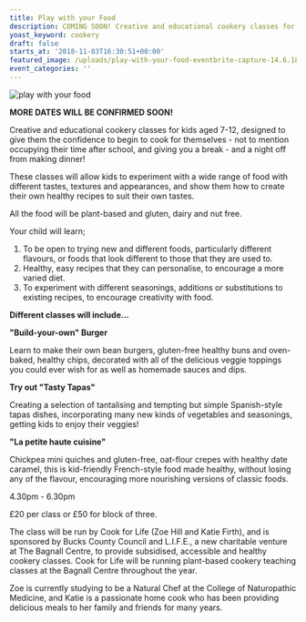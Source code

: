 ```yaml
---
title: Play with your Food
description: COMING SOON! Creative and educational cookery classes for kids aged 7-12.
yoast_keyword: cookery
draft: false
starts_at: '2018-11-03T16:30:51+00:00'
featured_image: /uploads/play-with-your-food-eventbrite-capture-14.6.18.jpeg
event_categories: ''
---
```

![play with your food](/uploads/play-with-your-food-eventbrite-capture-14.6.18.jpeg)

**MORE DATES WILL BE CONFIRMED SOON!**

Creative and educational cookery classes for kids aged 7-12, designed to give them the confidence to begin to cook for themselves - not to mention occupying their time after school, and giving you a break - and a night off from making dinner!

These classes will allow kids to experiment with a wide range of food with different tastes, textures and appearances, and show them how to create their own healthy recipes to suit their own tastes.

All the food will be plant-based and gluten, dairy and nut free.

Your child will learn;

1. To be open to trying new and different foods, particularly different flavours, or foods that look different to those that they are used to.
2. Healthy, easy recipes that they can personalise, to encourage a more varied diet.
3. To experiment with different seasonings, additions or substitutions to existing recipes, to encourage creativity with food.

**Different classes will include...**

**"Build-your-own" Burger**

Learn to make their own bean burgers, gluten-free healthy buns and oven-baked, healthy chips, decorated with all of the delicious veggie toppings you could ever wish for as well as homemade sauces and dips.

**Try out "Tasty Tapas"**

Creating a selection of tantalising and tempting but simple Spanish-style tapas dishes, incorporating many new kinds of vegetables and seasonings, getting kids to enjoy their veggies!

**"La petite haute cuisine"**

Chickpea mini quiches and gluten-free, oat-flour crepes with healthy date caramel, this is kid-friendly French-style food made healthy, without losing any of the flavour, encouraging more nourishing versions of classic foods.

4.30pm - 6.30pm

£20 per class or £50 for block of three. 

The class will be run by Cook for Life (Zoe Hill and Katie Firth), and is sponsored by Bucks County Council and L.I.F.E., a new charitable venture at The Bagnall Centre, to provide subsidised, accessible and healthy cookery classes. Cook for Life will be running plant-based cookery teaching classes at the Bagnall Centre throughout the year. 

Zoe is currently studying to be a Natural Chef at the College of Naturopathic Medicine, and Katie is a passionate home cook who has been providing delicious meals to her family and friends for many years.

